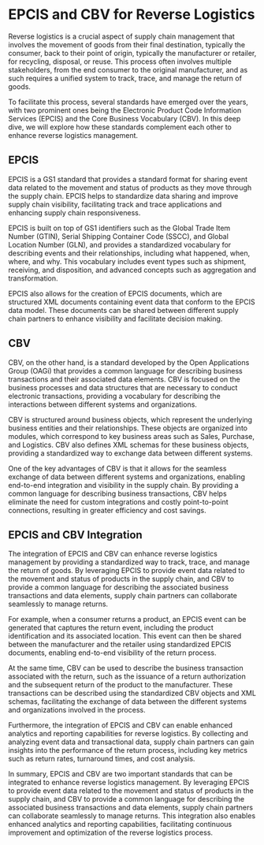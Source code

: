 # EPCIS and CBV for Reverse Logistics

Reverse logistics is a crucial aspect of supply chain management that involves the movement of goods from their final destination, typically the consumer, back to their point of origin, typically the manufacturer or retailer, for recycling, disposal, or reuse. This process often involves multiple stakeholders, from the end consumer to the original manufacturer, and as such requires a unified system to track, trace, and manage the return of goods.

To facilitate this process, several standards have emerged over the years, with two prominent ones being the Electronic Product Code Information Services (EPCIS) and the Core Business Vocabulary (CBV). In this deep dive, we will explore how these standards complement each other to enhance reverse logistics management.

## EPCIS

EPCIS is a GS1 standard that provides a standard format for sharing event data related to the movement and status of products as they move through the supply chain. EPCIS helps to standardize data sharing and improve supply chain visibility, facilitating track and trace applications and enhancing supply chain responsiveness.

EPCIS is built on top of GS1 identifiers such as the Global Trade Item Number (GTIN), Serial Shipping Container Code (SSCC), and Global Location Number (GLN), and provides a standardized vocabulary for describing events and their relationships, including what happened, when, where, and why. This vocabulary includes event types such as shipment, receiving, and disposition, and advanced concepts such as aggregation and transformation.

EPCIS also allows for the creation of EPCIS documents, which are structured XML documents containing event data that conform to the EPCIS data model. These documents can be shared between different supply chain partners to enhance visibility and facilitate decision making.

## CBV

CBV, on the other hand, is a standard developed by the Open Applications Group (OAGi) that provides a common language for describing business transactions and their associated data elements. CBV is focused on the business processes and data structures that are necessary to conduct electronic transactions, providing a vocabulary for describing the interactions between different systems and organizations.

CBV is structured around business objects, which represent the underlying business entities and their relationships. These objects are organized into modules, which correspond to key business areas such as Sales, Purchase, and Logistics. CBV also defines XML schemas for these business objects, providing a standardized way to exchange data between different systems.

One of the key advantages of CBV is that it allows for the seamless exchange of data between different systems and organizations, enabling end-to-end integration and visibility in the supply chain. By providing a common language for describing business transactions, CBV helps eliminate the need for custom integrations and costly point-to-point connections, resulting in greater efficiency and cost savings.

## EPCIS and CBV Integration

The integration of EPCIS and CBV can enhance reverse logistics management by providing a standardized way to track, trace, and manage the return of goods. By leveraging EPCIS to provide event data related to the movement and status of products in the supply chain, and CBV to provide a common language for describing the associated business transactions and data elements, supply chain partners can collaborate seamlessly to manage returns.

For example, when a consumer returns a product, an EPCIS event can be generated that captures the return event, including the product identification and its associated location. This event can then be shared between the manufacturer and the retailer using standardized EPCIS documents, enabling end-to-end visibility of the return process.

At the same time, CBV can be used to describe the business transaction associated with the return, such as the issuance of a return authorization and the subsequent return of the product to the manufacturer. These transactions can be described using the standardized CBV objects and XML schemas, facilitating the exchange of data between the different systems and organizations involved in the process.

Furthermore, the integration of EPCIS and CBV can enable enhanced analytics and reporting capabilities for reverse logistics. By collecting and analyzing event data and transactional data, supply chain partners can gain insights into the performance of the return process, including key metrics such as return rates, turnaround times, and cost analysis.

In summary, EPCIS and CBV are two important standards that can be integrated to enhance reverse logistics management. By leveraging EPCIS to provide event data related to the movement and status of products in the supply chain, and CBV to provide a common language for describing the associated business transactions and data elements, supply chain partners can collaborate seamlessly to manage returns. This integration also enables enhanced analytics and reporting capabilities, facilitating continuous improvement and optimization of the reverse logistics process.

